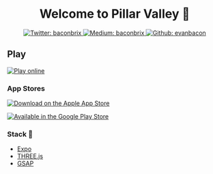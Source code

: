 <h1 align="center">Welcome to Pillar Valley 👋</h1>

<p align="center">
  <a href="https://twitter.com/baconbrix">
    <img alt="Twitter: baconbrix" src="https://img.shields.io/twitter/follow/baconbrix.svg?style=for-the-badge&logo=TWITTER&logoColor=FFFFFF&labelColor=00aced&logoWidth=20&color=lightgray" target="_blank" />
  </a>
  <a href="https://evanbacon.dev" aria-label="Evan Bacon personal website">
    <img alt="Medium: baconbrix" src="https://img.shields.io/badge/Evan%20Bacon%20🥓-3275E7.svg?style=for-the-badge&labelColor=3275E7" target="_blank" />
  </a>
  <a href="https://github.com/evanbacon" aria-label="Follow EvanBacon on Github">
    <img alt="Github: evanbacon" src="https://img.shields.io/github/followers/evanbacon.svg?label=Follow&style=for-the-badge&logo=github&logoColor=FFFFFF&labelColor=24292e&logoWidth=20&color=lightgray" target="_blank" />
  </a>
</p>

## Play

[![Play online](https://img.shields.io/badge/Play%20Online-4285F4.svg?style=flat-square&logo=Google-Chrome&labelColor=4285F4&logoColor=fff)](https://pillarvalley.expo.app/)

### App Stores

[![Download on the Apple App Store](https://img.shields.io/badge/App%20Store-4285F4.svg?style=flat-square&logo=App-Store&labelColor=4285F4&logoColor=fff)](https://itunes.apple.com/us/app/pillar-valley/id1336398804)

[![Available in the Google Play Store](https://img.shields.io/badge/Google%20Play-4285F4.svg?style=flat-square&logo=Google-Play&labelColor=4285F4&logoColor=fff)](https://play.google.com/store/apps/details?id=com.evanbacon.pillarvalley)

### Stack 🥞

- [Expo](http://expo.io)
- [THREE.js](https://threejs.org/)
- [GSAP](https://greensock.com/)
